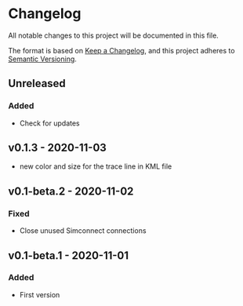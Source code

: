 # Changelog
All notable changes to this project will be documented in this file.

The format is based on [Keep a Changelog](https://keepachangelog.com/en/1.0.0/),
and this project adheres to [Semantic Versioning](https://semver.org/spec/v2.0.0.html).

## Unreleased
### Added
- Check for updates

## v0.1.3 - 2020-11-03
- new color and size for the trace line in KML file

## v0.1-beta.2 - 2020-11-02
### Fixed
- Close unused Simconnect connections

## v0.1-beta.1 - 2020-11-01
### Added
- First version